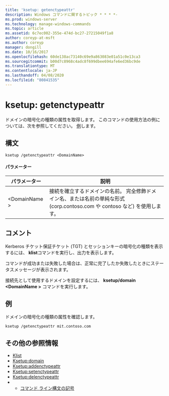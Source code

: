 ```yaml
---
title: 'ksetup: getenctypeattr'
description: Windows コマンドに関するトピック * * * *-
ms.prod: windows-server
ms.technology: manage-windows-commands
ms.topic: article
ms.assetid: 6c7ec002-355e-474d-bc27-27215049f1a8
author: coreyp-at-msft
ms.author: coreyp
manager: dongill
ms.date: 10/16/2017
ms.openlocfilehash: 60de138ac73140c69e9a863083e01a51c0e13ca3
ms.sourcegitcommit: b00d7c8968c4adc8f699dbee694afe6ed36bc9de
ms.translationtype: MT
ms.contentlocale: ja-JP
ms.lasthandoff: 04/08/2020
ms.locfileid: "80841535"
---
```

# <a name="ksetupgetenctypeattr"></a>ksetup: getenctypeattr



ドメインの暗号化の種類の属性を取得します。 このコマンドの使用方法の例については、次を参照してください。 [例](#BKMK_Examples)します。

## <a name="syntax"></a>構文

```
ksetup /getenctypeattr <DomainName> 
```

#### <a name="parameters"></a>パラメーター

|パラメーター|説明|
|---------|-----------|
|\<DomainName >|接続を確立するドメインの名前。 完全修飾ドメイン名、または名前の単純な形式 (corp.contoso.com や contoso など) を使用します。|

## <a name="remarks"></a>コメント

Kerberos チケット保証チケット (TGT) とセッションキーの暗号化の種類を表示するには、 **klist**コマンドを実行し、出力を表示します。

コマンドが成功または失敗した場合は、正常に完了したか失敗したときにステータスメッセージが表示されます。

接続先として使用するドメインを設定するには、 **ksetup/domain \<DomainName >** コマンドを実行します。

## <a name="examples"></a><a name=BKMK_Examples></a>例

ドメインの暗号化の種類の属性を確認します。
```
ksetup /getenctypeattr mit.contoso.com
```

## <a name="additional-references"></a>その他の参照情報

-   [Klist](klist.md)
-   [Ksetup:domain](ksetup-domain.md)
-   [Ksetup:addenctypeattr](ksetup-addenctypeattr.md)
-   [Ksetup:setenctypeattr](ksetup-setenctypeattr.md)
-   [Ksetup:delenctypeattr](ksetup-delenctypeattr.md)
-   - [コマンド ライン構文の記号](command-line-syntax-key.md)